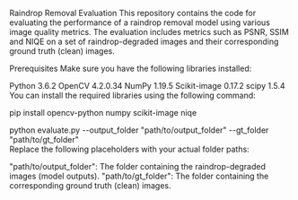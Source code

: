 Raindrop Removal Evaluation
This repository contains the code for evaluating the performance of a raindrop removal model using various image quality metrics. The evaluation includes metrics such as PSNR, SSIM and NIQE on a set of raindrop-degraded images and their corresponding ground truth (clean) images.

Prerequisites
Make sure you have the following libraries installed:

Python 3.6.2
OpenCV 4.2.0.34
NumPy 1.19.5
Scikit-image 0.17.2
scipy 1.5.4
You can install the required libraries using the following command:

pip install opencv-python numpy scikit-image niqe

python evaluate.py --output_folder "path/to/output_folder" --gt_folder "path/to/gt_folder"   
Replace the following placeholders with your actual folder paths:

"path/to/output_folder": The folder containing the raindrop-degraded images (model outputs).
"path/to/gt_folder": The folder containing the corresponding ground truth (clean) images.
